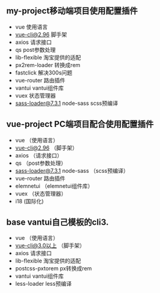 ## my-project移动端项目使用配置插件
+ vue       使用语言
+ vue-cli@2.96   脚手架
+ axios          请求接口
+ qs             post参数处理
+ lib-flexible   淘宝提供的适配
+ px2rem-loader  转换成rem
+ fastclick      解决300s问题
+ vue-router     路由插件
+ vantui         vantui组件库
+ vuex           状态管理器
+ sass-loader@7.3.1 node-sass    scss预编译

## vue-project PC端项目配合使用配置插件
+ vue       （使用语言）
+ vue-cli@2.96   （脚手架）
+ axios          （请求接口）
+ qs             （post参数处理）
+ sass-loader@7.3.1 node-sass    （scss预编译）
+ vue-router     路由插件
+ elemnetui      （elemnetui组件库）
+ vuex           （状态管理器）
+ i18             (国际化)

## base vantui自己模板的cli3.
+ vue       （使用语言）
+ vue-cli@3.0以上   （脚手架）
+ axios          请求接口
+ lib-flexible   淘宝提供的适配
+ postcss-pxtorem  px转换成rem
+ vantui         vantui组件库
+ less-loader    less预编译
